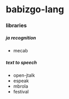 # babizgo-lang

### libraries

##### ja recognition

- mecab

##### text to speech

- open-jtalk
- espeak
- mbrola
- festival
